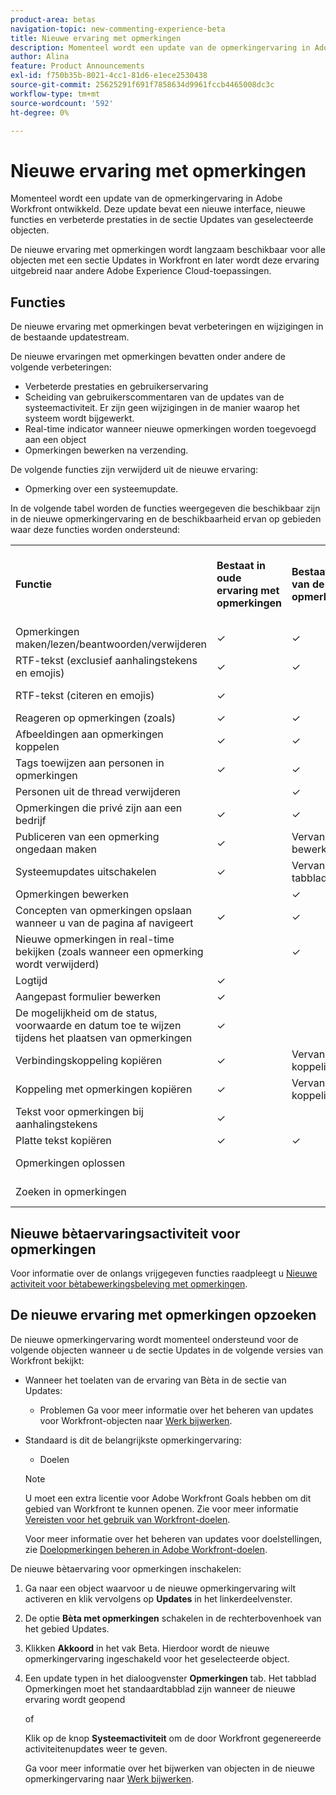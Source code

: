 ```yaml
---
product-area: betas
navigation-topic: new-commenting-experience-beta
title: Nieuwe ervaring met opmerkingen
description: Momenteel wordt een update van de opmerkingervaring in Adobe Workfront ontwikkeld. Deze update bevat een nieuwe interface, nieuwe functies en verbeterde prestaties in de sectie Updates van geselecteerde objecten.
author: Alina
feature: Product Announcements
exl-id: f750b35b-8021-4cc1-81d6-e1ece2530438
source-git-commit: 25625291f691f7858634d9961fccb4465008dc3c
workflow-type: tm+mt
source-wordcount: '592'
ht-degree: 0%

---
```


# Nieuwe ervaring met opmerkingen

<!--<span class="preview">The highlighted information on this page refers to functionality not yet generally available. It is available only in the Preview environment.</span>-->

Momenteel wordt een update van de opmerkingervaring in Adobe Workfront ontwikkeld. Deze update bevat een nieuwe interface, nieuwe functies en verbeterde prestaties in de sectie Updates van geselecteerde objecten.

De nieuwe ervaring met opmerkingen wordt langzaam beschikbaar voor alle objecten met een sectie Updates in Workfront en later wordt deze ervaring uitgebreid naar andere Adobe Experience Cloud-toepassingen.

## Functies

De nieuwe ervaring met opmerkingen bevat verbeteringen en wijzigingen in de bestaande updatestream.

<!-- Previous content here - replaced with the table below: 

>[!IMPORTANT]
>The Unified Commenting Experience features listed below are currently only available in Adobe Workfront Goals.

* **Creating comments**

    You can create a new comment, format it with rich text, and tag others to be notified. For more information on creating comments, see [Manage goal comments](/help/quicksilver/workfront-goals/goal-management/manage-goal-comments.md).

* **Responding to comments**

    You can react to a comment with a like or reply with a new comment in-thread that can notify the original commenter and owner of the object.

* **System Activity**
    
    System-generated updates for an object are now listed seperately from comments made in the update tab. For more information on viewing the System Activity stream, see step 11 of [Manage goal comments](/help/quicksilver/workfront-goals/goal-management/manage-goal-comments.md).

-->

De nieuwe ervaringen met opmerkingen bevatten onder andere de volgende verbeteringen:

* Verbeterde prestaties en gebruikerservaring
* Scheiding van gebruikerscommentaren van de updates van de systeemactiviteit. Er zijn geen wijzigingen in de manier waarop het systeem wordt bijgewerkt.
* Real-time indicator wanneer nieuwe opmerkingen worden toegevoegd aan een object
* Opmerkingen bewerken na verzending.

De volgende functies zijn verwijderd uit de nieuwe ervaring:

* Opmerking over een systeemupdate.

In de volgende tabel worden de functies weergegeven die beschikbaar zijn in de nieuwe opmerkingervaring en de beschikbaarheid ervan op gebieden waar deze functies worden ondersteund:

<table>
  <tr>
   <td><strong>Functie </strong>
   </td>
   <td><strong>Bestaat in oude ervaring met opmerkingen </strong>
   </td>
   <td><strong>Bestaat in bètaversie van de nieuwe opmerkingervaring </strong>
   </td>
   <td><strong>Wordt geïntroduceerd in de nieuwe ervaring met opmerkingen </strong>
   </td>
   <td><strong>Wanneer wordt de nieuwe ervaring met opmerkingen toegevoegd </strong>
   </td>
   <td><strong>Onderzoek </strong>
   </td>
  </tr>
  <tr>
   <td>Opmerkingen maken/lezen/beantwoorden/verwijderen 
   </td>
   <td>✓ 
  </td>
   <td>✓ 
   </td>
   <td> 
   </td>
   <td> 
   </td>
   <td> 
   </td>
  </tr>
  <tr>
   <td>RTF-tekst (exclusief aanhalingstekens en emojis)
   </td>
   <td>✓ 
   </td>
   <td>✓
   </td>
   <td> 
   </td>
   <td> 
   </td>
   <td> 
   </td>
  </tr>
  <tr>
 <tr>
   <td>RTF-tekst (citeren en emojis)
   </td>
   <td>✓ 
   </td>
   <td> 
   </td>
   <td> ✓
   </td>
   <td> 2e kwartaal 2023
   </td>
   <td> 
   </td>
  </tr>
  <tr>

<td>Reageren op opmerkingen (zoals) 
   </td>
   <td>✓ 
   </td>
   <td>✓ 
   </td>
   <td> 
   </td>
   <td> 
   </td>
   <td> 
   </td>
  </tr>
  <tr>
   <td>Afbeeldingen aan opmerkingen koppelen 
   </td>
   <td>✓ 
   </td>
   <td>✓ 
   </td>
   <td> 
   </td>
   <td> 
   </td>
   <td> 
   </td>
  </tr>
  <tr>
   <td>Tags toewijzen aan personen in opmerkingen 
   </td>
   <td>✓ 
   </td>
   <td>✓ 
   </td>
   <td> 
   </td>
   <td> 
   </td>
   <td> 
   </td>
  </tr>
  <tr>
   <td>Personen uit de thread verwijderen 
   </td>
   <td> 
   </td>
   <td>✓
   </td>
   <td> 
   </td>
   <td> 
   </td>
   <td> 
   </td>
  </tr>
  <tr>
   <td>Opmerkingen die privé zijn aan een bedrijf 
   </td>
   <td>✓ 
   </td>
   <td>✓ 
   </td>
   <td> 
   </td>
   <td> 
   </td>
   <td> 
   </td>
  </tr>
  <tr>
   <td>Publiceren van een opmerking ongedaan maken 
   </td>
   <td>✓ 
   </td>
   <td>Vervangen door bewerkingsopmerking 
   </td>
   <td> 
   </td>
   <td> 
   </td>
   <td> 
   </td>
  </tr>
  <tr>
   <td>Systeemupdates uitschakelen 
   </td>
   <td>✓ 
   </td>
   <td>Vervangen door het tabblad Activiteit 
   </td>
   <td> 
   </td>
   <td> 
   </td>
   <td> 
   </td>
  </tr>
  <tr>
   <td>Opmerkingen bewerken 
   </td>
   <td> 
   </td>
   <td> ✓
   </td>
   <td> 
   </td>
   <td> 
   </td>
   <td> 
   </td>
  </tr>
  <tr>
   <td>Concepten van opmerkingen opslaan wanneer u van de pagina af navigeert 
   </td>
   <td>✓ 
   </td>
   <td>✓ 
   </td>
   <td> 
   </td>
   <td> 
   </td>
   <td> 
   </td>
  </tr>
  <tr>
   <td>Nieuwe opmerkingen in real-time bekijken (zoals wanneer een opmerking wordt verwijderd)
   </td>
   <td> 
   </td>
   <td>✓
   </td>
   <td> 
   </td>
   <td> 
   </td>
   <td> 
   </td>
  </tr>
  <tr>
   <td>Logtijd 
   </td>
   <td>✓ 
   </td>
   <td> 
   </td>
   <td> 
   </td>
   <td> 
   </td>
   <td>✓ 
   </td>
  </tr>
  <tr>
   <td>Aangepast formulier bewerken 
   </td>
   <td>✓ 
   </td>
   <td> 
   </td>
   <td> 
   </td>
   <td> 
   </td>
   <td>✓ 
   </td>
  </tr>
  <tr>
   <td>De mogelijkheid om de status, voorwaarde en datum toe te wijzen tijdens het plaatsen van opmerkingen 
   </td>
   <td>✓ 
   </td>
   <td> 
   </td>
   <td> 
   </td>
   <td> 
   </td>
   <td>✓ 
   </td>
  </tr>
  <tr>
   <td>Verbindingskoppeling kopiëren 
   </td>
   <td>✓ 
   </td>
   <td> Vervangen door koppeling Kopiëren
   </td>
   <td> 
   </td>
   <td>2e kwartaal 2023 
   </td>
   <td> 
   </td>
  </tr>
  <tr>
   <td>Koppeling met opmerkingen kopiëren 
   </td>
   <td>✓ 
   </td>
   <td> Vervangen door koppeling Kopiëren
   </td>
   <td> 
   </td>
   <td> 
   </td>
   <td> 
   </td>
  </tr>
  <tr>
   <td>Tekst voor opmerkingen bij aanhalingstekens 
   </td>
   <td>✓ 
   </td>
   <td> 
   </td>
   <td>✓ 
   </td>
   <td>2e kwartaal 2023 
   </td>
   <td> 
   </td>
  </tr>
  <tr>
   <td>Platte tekst kopiëren 
   </td>
   <td>✓ 
   </td>
   <td> ✓
   </td>
   <td> 
   </td>
   <td>
   </td>
   <td> 
   </td>
  </tr>
  <tr>
   <td>Opmerkingen oplossen 
   </td>
   <td> 
   </td>
   <td> 
   </td>
   <td>✓ 
   </td>
   <td>3e kwartaal 2023 
   </td>
   <td>✓ 
   </td>
  </tr>
  <tr>
   <td>Zoeken in opmerkingen 
   </td>
   <td> 
   </td>
   <td> 
   </td>
   <td>✓ 
   </td>
   <td>3e kwartaal 2023 
   </td>
   <td>✓ 
   </td>
  </tr>
</table>

## Nieuwe bètaervaringsactiviteit voor opmerkingen

Voor informatie over de onlangs vrijgegeven functies raadpleegt u [Nieuwe activiteit voor bètabewerkingsbeleving met opmerkingen](../../betas/new-commenting-experience-beta/new-commenting-beta-experience-release-activity.md).

## De nieuwe ervaring met opmerkingen opzoeken

De nieuwe opmerkingervaring wordt momenteel ondersteund voor de volgende objecten wanneer u de sectie Updates in de volgende versies van Workfront bekijkt:

* Wanneer het toelaten van de ervaring van Bèta in de sectie van Updates:

   * Problemen
   Ga voor meer informatie over het beheren van updates voor Workfront-objecten naar [Werk bijwerken](../../../workfront-basics/updating-work-items-and-viewing-updates/update-work.md).


* Standaard is dit de belangrijkste opmerkingervaring:

   * Doelen
   >[!NOTE]
   >
   >U moet een extra licentie voor Adobe Workfront Goals hebben om dit gebied van Workfront te kunnen openen. Zie voor meer informatie [Vereisten voor het gebruik van Workfront-doelen](../../../workfront-goals/goal-management/access-needed-for-wf-goals.md).

   Voor meer informatie over het beheren van updates voor doelstellingen, zie [Doelopmerkingen beheren in Adobe Workfront-doelen](../../../workfront-goals/goal-management/manage-goal-comments.md).


De nieuwe bètaervaring voor opmerkingen inschakelen:

1. Ga naar een object waarvoor u de nieuwe opmerkingervaring wilt activeren en klik vervolgens op **Updates** in het linkerdeelvenster.
1. De optie **Bèta met opmerkingen** schakelen in de rechterbovenhoek van het gebied Updates.
1. Klikken **Akkoord** in het vak Beta. Hierdoor wordt de nieuwe opmerkingervaring ingeschakeld voor het geselecteerde object.
1. Een update typen in het dialoogvenster **Opmerkingen** tab. Het tabblad Opmerkingen moet het standaardtabblad zijn wanneer de nieuwe ervaring wordt geopend

   of

   Klik op de knop  **Systeemactiviteit** om de door Workfront gegenereerde activiteitenupdates weer te geven.

   Ga voor meer informatie over het bijwerken van objecten in de nieuwe opmerkingervaring naar [Werk bijwerken](../../../workfront-basics/updating-work-items-and-viewing-updates/update-work.md).

